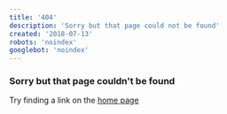 ```yaml
---
title: '404'
description: 'Sorry but that page could not be found'
created: '2018-07-13'
robots: 'noindex'
googlebot: 'noindex'
---
```


<h3 class="text-center">Sorry but that page couldn't be found</h3>
<p class="text-center">Try finding a link on the <a href="/">home page</a></p>
